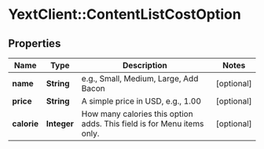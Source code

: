 # YextClient::ContentListCostOption

## Properties
Name | Type | Description | Notes
------------ | ------------- | ------------- | -------------
**name** | **String** | e.g., Small, Medium, Large, Add Bacon | [optional] 
**price** | **String** | A simple price in USD, e.g., 1.00 | [optional] 
**calorie** | **Integer** | How many calories this option adds. This field is for Menu items only. | [optional] 


